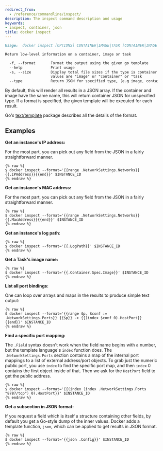 ```yaml
---
redirect_from:
  - /reference/commandline/inspect/
description: The inspect command description and usage
keywords:
- inspect, container, json
title: docker inspect
---
```


```markdown
Usage:  docker inspect [OPTIONS] CONTAINER|IMAGE|TASK [CONTAINER|IMAGE|TASK...]

Return low-level information on a container, image or task

  -f, --format       Format the output using the given go template
  --help             Print usage
  -s, --size         Display total file sizes if the type is container
                     values are "image" or "container" or "task
  --type             Return JSON for specified type, (e.g image, container or task)
```

By default, this will render all results in a JSON array. If the container and
image have the same name, this will return container JSON for unspecified type.
If a format is specified, the given template will be executed for each result.

Go's [text/template](http://golang.org/pkg/text/template/) package
describes all the details of the format.

## Examples

**Get an instance's IP address:**

For the most part, you can pick out any field from the JSON in a fairly
straightforward manner.

    {% raw %}
    $ docker inspect --format='{{range .NetworkSettings.Networks}}{{.IPAddress}}{{end}}' $INSTANCE_ID
    {% endraw %}

**Get an instance's MAC address:**

For the most part, you can pick out any field from the JSON in a fairly
straightforward manner.

    {% raw %}
    $ docker inspect --format='{{range .NetworkSettings.Networks}}{{.MacAddress}}{{end}}' $INSTANCE_ID
    {% endraw %}

**Get an instance's log path:**

    {% raw %}
    $ docker inspect --format='{{.LogPath}}' $INSTANCE_ID
    {% endraw %}

**Get a Task's image name:**

    {% raw %}
    $ docker inspect --format='{{.Container.Spec.Image}}' $INSTANCE_ID
    {% endraw %}

**List all port bindings:**

One can loop over arrays and maps in the results to produce simple text
output:

    {% raw %}
    $ docker inspect --format='{{range $p, $conf := .NetworkSettings.Ports}} {{$p}} -> {{(index $conf 0).HostPort}} {{end}}' $INSTANCE_ID
    {% endraw %}

**Find a specific port mapping:**

The `.Field` syntax doesn't work when the field name begins with a
number, but the template language's `index` function does. The
`.NetworkSettings.Ports` section contains a map of the internal port
mappings to a list of external address/port objects. To grab just the
numeric public port, you use `index` to find the specific port map, and
then `index` 0 contains the first object inside of that. Then we ask for
the `HostPort` field to get the public address.

    {% raw %}
    $ docker inspect --format='{{(index (index .NetworkSettings.Ports "8787/tcp") 0).HostPort}}' $INSTANCE_ID
    {% endraw %}

**Get a subsection in JSON format:**

If you request a field which is itself a structure containing other
fields, by default you get a Go-style dump of the inner values.
Docker adds a template function, `json`, which can be applied to get
results in JSON format.

    {% raw %}
    $ docker inspect --format='{{json .Config}}' $INSTANCE_ID
    {% endraw %}
